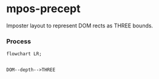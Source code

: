 # mpos-precept
Imposter layout to represent DOM rects as THREE bounds.

### Process
```mermaid
flowchart LR;


DOM--depth-->THREE

```
